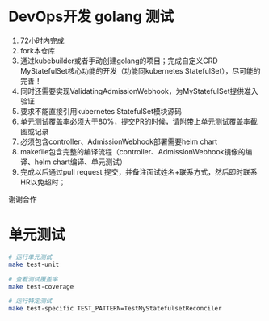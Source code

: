 # DevOps开发 golang 测试

1. 72小时内完成
2. fork本仓库
3. 通过kubebuilder或者手动创建golang的项目；完成自定义CRD MyStatefulSet核心功能的开发（功能同kubernetes StatefulSet），尽可能的完善！
4. 同时还需要实现ValidatingAdmissionWebhook，为MyStatefulSet提供准入验证
5. 要求不能直接引用kubernetes StatefulSet模块源码
6. 单元测试覆盖率必须大于80%，提交PR的时候，请附带上单元测试覆盖率截图或记录
7. 必须包含controller、AdmissionWebhook部署需要helm chart
8. makefile包含完整的编译流程（controller、AdmissionWebhook镜像的编译、helm chart编译、单元测试）
9. 完成以后通过pull request 提交，并备注面试姓名+联系方式，然后即时联系HR以免超时；

谢谢合作


# 单元测试
```Bash
# 运行单元测试
make test-unit

# 查看测试覆盖率
make test-coverage

# 运行特定测试
make test-specific TEST_PATTERN=TestMyStatefulsetReconciler

```
